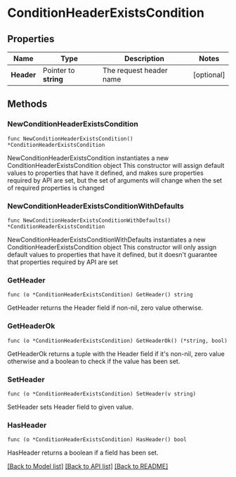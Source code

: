 # ConditionHeaderExistsCondition

## Properties

Name | Type | Description | Notes
------------ | ------------- | ------------- | -------------
**Header** | Pointer to **string** | The request header name | [optional] 

## Methods

### NewConditionHeaderExistsCondition

`func NewConditionHeaderExistsCondition() *ConditionHeaderExistsCondition`

NewConditionHeaderExistsCondition instantiates a new ConditionHeaderExistsCondition object
This constructor will assign default values to properties that have it defined,
and makes sure properties required by API are set, but the set of arguments
will change when the set of required properties is changed

### NewConditionHeaderExistsConditionWithDefaults

`func NewConditionHeaderExistsConditionWithDefaults() *ConditionHeaderExistsCondition`

NewConditionHeaderExistsConditionWithDefaults instantiates a new ConditionHeaderExistsCondition object
This constructor will only assign default values to properties that have it defined,
but it doesn't guarantee that properties required by API are set

### GetHeader

`func (o *ConditionHeaderExistsCondition) GetHeader() string`

GetHeader returns the Header field if non-nil, zero value otherwise.

### GetHeaderOk

`func (o *ConditionHeaderExistsCondition) GetHeaderOk() (*string, bool)`

GetHeaderOk returns a tuple with the Header field if it's non-nil, zero value otherwise
and a boolean to check if the value has been set.

### SetHeader

`func (o *ConditionHeaderExistsCondition) SetHeader(v string)`

SetHeader sets Header field to given value.

### HasHeader

`func (o *ConditionHeaderExistsCondition) HasHeader() bool`

HasHeader returns a boolean if a field has been set.


[[Back to Model list]](../README.md#documentation-for-models) [[Back to API list]](../README.md#documentation-for-api-endpoints) [[Back to README]](../README.md)


